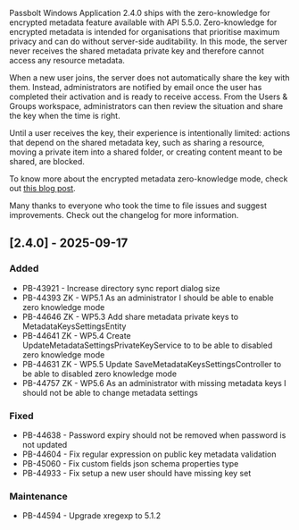 Passbolt Windows Application 2.4.0 ships with the zero-knowledge for encrypted metadata feature available with API 5.5.0. Zero-knowledge for encrypted metadata is intended for organisations that prioritise maximum privacy and can do without server-side auditability. In this mode, the server never receives the shared metadata private key and therefore cannot access any resource metadata.

When a new user joins, the server does not automatically share the key with them. Instead, administrators are notified by email once the user has completed their activation and is ready to receive access. From the Users & Groups workspace, administrators can then review the situation and share the key when the time is right.

Until a user receives the key, their experience is intentionally limited: actions that depend on the shared metadata key, such as sharing a resource, moving a private item into a shared folder, or creating content meant to be shared, are blocked. 

To know more about the encrypted metadata zero-knowledge mode, check out [this blog post](https://www.passbolt.com/blog/the-road-to-passbolt-v5-encrypted-metadata-and-other-core-security-changes-2).

Many thanks to everyone who took the time to file issues and suggest improvements. 
Check out the changelog for more information.

## [2.4.0] - 2025-09-17

### Added
- PB-43921 - Increase directory sync report dialog size
- PB-44393 ZK - WP5.1 As an administrator I should be able to enable zero knowledge mode
- PB-44646 ZK - WP5.3 Add share metadata private keys to MetadataKeysSettingsEntity
- PB-44641 ZK - WP5.4 Create UpdateMetadataSettingsPrivateKeyService to to be able to disabled zero knowledge mode
- PB-44631 ZK - WP5.5 Update SaveMetadataKeysSettingsController to be able to disabled zero knowledge mode
- PB-44757 ZK - WP5.6 As an administrator with missing metadata keys I should not be able to change metadata settings

### Fixed
- PB-44638 - Password expiry should not be removed when password is not updated
- PB-44604 - Fix regular expression on public key metadata validation
- PB-45060 - Fix custom fields json schema properties type
- PB-44933 - Fix setup a new user should have missing key set

### Maintenance
- PB-44594 - Upgrade xregexp to 5.1.2